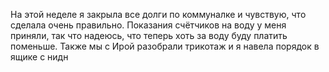 На этой неделе я закрыла все долги по коммуналке и чувствую, что сделала очень правильно. Показания счётчиков на воду у меня приняли, так что надеюсь, что теперь хоть за воду буду платить поменьше.
Также мы с Ирой разобрали трикотаж и я навела порядок в ящике с нидн